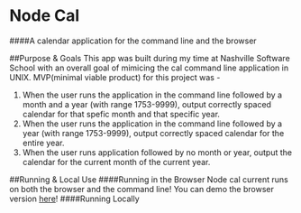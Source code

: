 # Node Cal
####A calendar application for the command line and the browser

##Purpose & Goals
This app was built during my time at Nashville Software School with an overall goal of mimicing the cal command line application in UNIX. MVP(minimal viable product) for this project was -
  1. When the user runs the application in the command line followed by a month and a year (with range 1753-9999), output correctly spaced calendar for that spefic month and that specific year.
  2. When the user runs the application in the command line followed by a year (with range 1753-9999), output correctly spaced calendar for the entire year.
  3. When the user runs application followed by no month or year, output the calendar for the current month of the current year.

##Running & Local Use
####Running in the Browser
Node cal current runs on both the browser and the command line! You can demo the browser version
<a href="https://node-cal.herokuapp.com" target="_blank">here</a>!
####Running Locally
